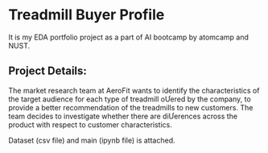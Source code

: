 # Treadmill Buyer Profile
It is my EDA portfolio project as a part of AI bootcamp by atomcamp and NUST.

## Project Details:
The market research team at AeroFit wants to identify the characteristics of the target
audience for each type of treadmill oƯered by the company, to provide a better
recommendation of the treadmills to new customers. The team decides to investigate
whether there are diƯerences across the product with respect to customer
characteristics.


Dataset (csv file) and main (ipynb file) is attached.